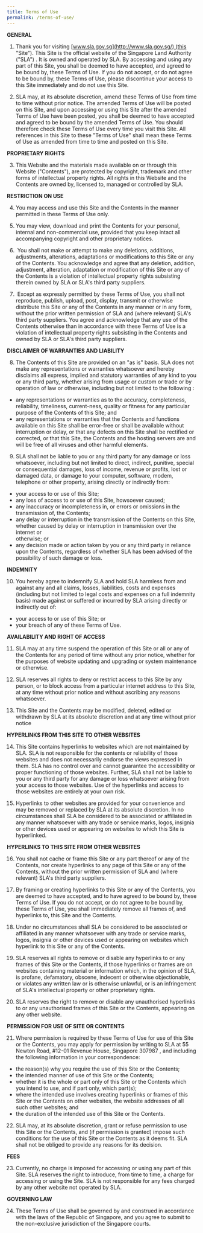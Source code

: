 ```yaml
---
title: Terms of Use
permalink: /terms-of-use/
---
```

**GENERAL** 

1. Thank you for visiting [www.sla.gov.sg](http://www.sla.gov.sg/) (this "Site"). This Site is the official website of the Singapore Land Authority ("SLA") . It is owned and operated by SLA. By accessing and using any part of this Site, you shall be deemed to have accepted, and agreed to be bound by, these Terms of Use. If you do not accept, or do not agree to be bound by, these Terms of Use, please discontinue your access to this Site immediately and do not use this Site.  
          
2. SLA may, at its absolute discretion, amend these Terms of Use from time to time without prior notice. The amended Terms of Use will be posted on this Site, and upon accessing or using this Site after the amended Terms of Use have been posted, you shall be deemed to have accepted and agreed to be bound by the amended Terms of Use. You should therefore check these Terms of Use every time you visit this Site. All references in this Site to these "Terms of Use" shall mean these Terms of Use as amended from time to time and posted on this Site.

**PROPRIETARY RIGHTS**

3. This Website and the materials made available on or through this Website ("Contents"), are protected by copyright, trademark and other forms of intellectual property rights. All rights in this Website and the Contents are owned by, licensed to, managed or controlled by SLA.

**RESTRICTION ON USE**

4. You may access and use this Site and the Contents in the manner permitted in these Terms of Use only.   
      
5.  You may view, download and print the Contents for your personal, internal and non-commercial use, provided that you keep intact all accompanying copyright and other proprietary notices.   
      
6.   You shall not make or attempt to make any deletions, additions, adjustments, alterations, adaptations or modifications to this Site or any of the Contents. You acknowledge and agree that any deletion, addition, adjustment, alteration, adaptation or modification of this Site or any of the Contents is a violation of intellectual property rights subsisting therein owned by SLA or SLA's third party suppliers.   
          
7.   Except as expressly permitted by these Terms of Use, you shall not reproduce, publish, upload, post, display, transmit or otherwise distribute this Site or any of the Contents in any manner or in any form, without the prior written permission of SLA and (where relevant) SLA's third party suppliers. You agree and acknowledge that any use of the Contents otherwise than in accordance with these Terms of Use is a violation of intellectual property rights subsisting in the Contents and owned by SLA or SLA's third party suppliers.

**DISCLAIMER OF WARRANTIES AND LIABILITY**

8.  The Contents of this Site are provided on an "as is" basis. SLA does not make any representations or warranties whatsoever and hereby disclaims all express, implied and statutory warranties of any kind to you or any third party, whether arising from usage or custom or trade or by operation of law or otherwise, including but not limited to the following :

*   any representations or warranties as to the accuracy, completeness, reliability, timeliness, current-ness, quality or fitness for any particular purpose of the Contents of this Site; and
*   any representations or warranties that the Contents and functions available on this Site shall be error-free or shall be available without interruption or delay, or that any defects on this Site shall be rectified or corrected, or that this Site, the Contents and the hosting servers are and will be free of all viruses and other harmful elements.

9.  SLA shall not be liable to you or any third party for any damage or loss whatsoever, including but not limited to direct, indirect, punitive, special or consequential damages, loss of income, revenue or profits, lost or damaged data, or damage to your computer, software, modem, telephone or other property, arising directly or indirectly from:

*   your access to or use of this Site;
*   any loss of access to or use of this Site, howsoever caused;
*   any inaccuracy or incompleteness in, or errors or omissions in the transmission of, the Contents;
*   any delay or interruption in the transmission of the Contents on this Site, whether caused by delay or interruption in transmission over the internet or  
    otherwise; or
*   any decision made or action taken by you or any third party in reliance upon the Contents, regardless of whether SLA has been advised of the possibility of such damage or loss.

**INDEMNITY**

10.  You hereby agree to indemnify SLA and hold SLA harmless from and against any and all claims, losses, liabilities, costs and expenses (including but not limited to legal costs and expenses on a full indemnity basis) made against or suffered or incurred by SLA arising directly or indirectly out of:

*   your access to or use of this Site; or
*   your breach of any of these Terms of Use.

**AVAILABILITY AND RIGHT OF ACCESS**

11.  SLA may at any time suspend the operation of this Site or all or any of the Contents for any period of time without any prior notice, whether for the purposes of website updating and upgrading or system maintenance or otherwise.   
      
12.  SLA reserves all rights to deny or restrict access to this Site by any person, or to block access from a particular internet address to this Site, at any time without prior notice and without ascribing any reasons whatsoever.   
      
13.  This Site and the Contents may be modified, deleted, edited or withdrawn by SLA at its absolute discretion and at any time without prior notice

**HYPERLINKS FROM THIS SITE TO OTHER WEBSITES**

14.  This Site contains hyperlinks to websites which are not maintained by SLA. SLA is not responsible for the contents or reliability of those websites and does not necessarily endorse the views expressed in them. SLA has no control over and cannot guarantee the accessibility or proper functioning of those websites. Further, SLA shall not be liable to you or any third party for any damage or loss whatsoever arising from your access to those websites. Use of the hyperlinks and access to those websites are entirely at your own risk.  
      
15.  Hyperlinks to other websites are provided for your convenience and may be removed or replaced by SLA at its absolute discretion. In no circumstances shall SLA be considered to be associated or affiliated in any manner whatsoever with any trade or service marks, logos, insignia or other devices used or appearing on websites to which this Site is hyperlinked.

**HYPERLINKS TO THIS SITE FROM OTHER WEBSITES**

16.  You shall not cache or frame this Site or any part thereof or any of the Contents, nor create hyperlinks to any page of this Site or any of the Contents, without the prior written permission of SLA and (where relevant) SLA's third party suppliers.  
      
17.   By framing or creating hyperlinks to this Site or any of the Contents, you are deemed to have accepted, and to have agreed to be bound by, these Terms of Use. If you do not accept, or do not agree to be bound by, these Terms of Use, you shall immediately remove all frames of, and hyperlinks to, this Site and the Contents.   
      
18.   Under no circumstances shall SLA be considered to be associated or affiliated in any manner whatsoever with any trade or service marks, logos, insignia or other devices used or appearing on websites which hyperlink to this Site or any of the Contents.   
    
19.   SLA reserves all rights to remove or disable any hyperlinks to or any frames of this Site or the Contents, if those hyperlinks or frames are on websites containing material or information which, in the opinion of SLA, is profane, defamatory, obscene, indecent or otherwise objectionable, or violates any written law or is otherwise unlawful, or is an infringement of SLA's intellectual property or other proprietary rights.   
      
20.   SLA reserves the right to remove or disable any unauthorised hyperlinks to or any unauthorised frames of this Site or the Contents, appearing on any other website.

**PERMISSION FOR USE OF SITE OR CONTENTS**

21.  Where permission is required by these Terms of Use for use of this Site or the Contents, you may apply for permission by writing to SLA at 55 Newton Road, #12-01 Revenue House, Singapore 307987 , and including the following information in your correspondence:

*   the reason(s) why you require the use of this Site or the Contents; 
*   the intended manner of use of this Site or the Contents; 
*   whether it is the whole or part only of this Site or the Contents which you intend to use, and if part only, which part(s); 
*   where the intended use involves creating hyperlinks or frames of this Site or the Contents on other websites, the website addresses of all such other websites; and 
*   the duration of the intended use of this Site or the Contents. 

22.  SLA may, at its absolute discretion, grant or refuse permission to use this Site or the Contents, and (if permission is granted) impose such conditions for the use of this Site or the Contents as it deems fit. SLA shall not be obliged to provide any reasons for its decision.

**FEES**

23.  Currently, no charge is imposed for accessing or using any part of this Site. SLA reserves the right to introduce, from time to time, a charge for accessing or using the Site. SLA is not responsible for any fees charged by any other website not operated by SLA.

**GOVERNING LAW**

24.  These Terms of Use shall be governed by and construed in accordance with the laws of the Republic of Singapore, and you agree to submit to the non-exclusive jurisdiction of the Singapore courts.